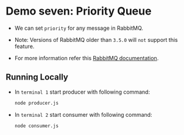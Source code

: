 # Demo seven: Priority Queue

- We can set `priority` for any message in RabbitMQ.

- Note: Versions of RabbitMQ older than `3.5.0` will `not` support this feature.

- For more information refer this [RabbitMQ documentation](https://www.rabbitmq.com/priority.html).

## Running Locally

- In `terminal 1` start producer with following command:

  ```bash
  node producer.js
  ```

- In `terminal 2` start consumer with following command:

  ```bash
  node consumer.js
  ```
